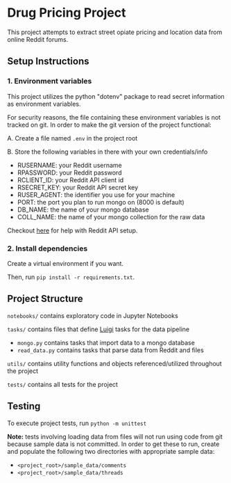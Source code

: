 # Drug Pricing Project
This project attempts to extract street opiate pricing and location data from online Reddit forums.

## Setup Instructions

### 1. Environment variables
This project utilizes the python "dotenv" package to read secret information as environment variables.

For security reasons, the file containing these environment variables is not tracked on git.  In order to make the git version of the project functional:

A. Create a file named `.env` in the project root

B. Store the following variables in there with your own credentials/info
- RUSERNAME: your Reddit username
- RPASSWORD: your Reddit password
- RCLIENT_ID: your Reddit API client id
- RSECRET_KEY: your Reddit API secret key
- RUSER_AGENT: the identifier you use for your machine
- PORT: the port you plan to run mongo on (8000 is default)
- DB_NAME: the name of your mongo database
- COLL_NAME: the name of your mongo collection for the raw data

Checkout [here](https://www.reddit.com/dev/api/oauth/) for help with Reddit API setup.

### 2. Install dependencies
Create a virtual environment if you want.

Then, run `pip install -r requirements.txt`.

## Project Structure

`notebooks/` contains exploratory code in Jupyter Notebooks

`tasks/` contains files that define [Luigi](https://luigi.readthedocs.io/en/stable/) tasks for the data pipeline
- `mongo.py` contains tasks that import data to a mongo database
- `read_data.py` contains tasks that parse data from Reddit and files

`utils/` contains utility functions and objects referenced/utilized throughout the project

`tests/` contains all tests for the project

## Testing

To execute project tests, run `python -m unittest`

**Note:** tests involving loading data from files will not run using code from git because sample data is not committed.
In order to get these to run, create and populate the following two directories with appropriate sample data:
- `<project_root>/sample_data/comments`
- `<project_root>/sample_data/threads`

